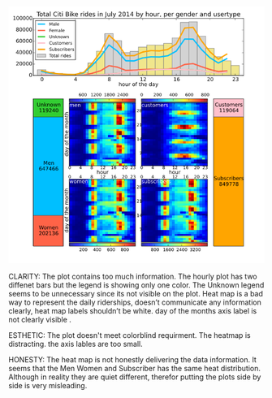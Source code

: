 ![cmp 760](https://github.com/ama908/PUI2015_ama908/blob/master/HW%208/cmp760.PNG "Chris's Plot")

CLARITY:  The plot contains too much information. The hourly plot has two diffenet bars but the legend is showing only one color. 
The Unknown legend seems to be unnecessary since its not visible on the plot.  Heat map is a bad way to represent the daily riderships, 
doesn’t communicate any information clearly, heat map labels shouldn’t be white. day of the months axis label is not clearly visible .


ESTHETIC: The plot doesn't meet colorblind requirment. The heatmap is distracting. the axis lables are too small.

HONESTY: The heat map is not honestly delivering the data information. It seems that the Men Women and Subscriber has the same heat distribution. 
Although in reality they are quiet different, therefor putting the plots side by side is very misleading. 

